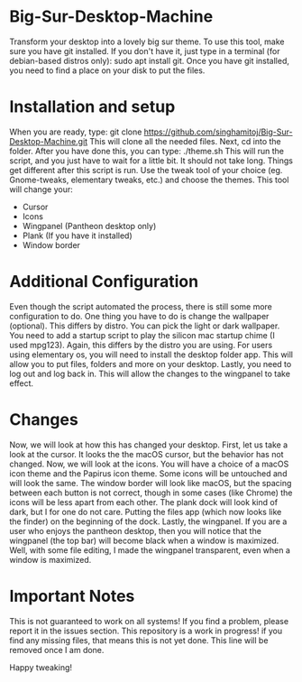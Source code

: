 # Big-Sur-Desktop-Machine
Transform your desktop into a lovely big sur theme.
To use this tool, make sure you have git installed. If you don't have it, just type in a terminal (for debian-based distros only):
sudo apt install git.
Once you have git installed, you need to find a place on your disk to put the files. 
# Installation and setup
When you are ready, type:
git clone https://github.com/singhamitoj/Big-Sur-Desktop-Machine.git
This will clone all the needed files.
Next, cd into the folder. After you have done this, you can type:
./theme.sh
This will run the script, and you just have to wait for a little bit. It should not take long.
Things get different after this script is run. Use the tweak tool of your choice (eg. Gnome-tweaks, elementary tweaks, etc.) and choose the themes.
This tool will change your:
- Cursor
- Icons
- Wingpanel (Pantheon desktop only)
- Plank (If you have it installed)
- Window border
# Additional Configuration
Even though the script automated the process, there is still some more configuration to do.
One thing you have to do is change the wallpaper (optional). This differs by distro. You can pick the light or dark wallpaper.
You need to add a startup script to play the silicon mac startup chime (I used mpg123). Again, this differs by the distro you are using.
For users using elementary os, you will need to install the desktop folder app. This will allow you to put files, folders and more on your desktop.
Lastly, you need to log out and log back in. This will allow the changes to the wingpanel to take effect.
# Changes
Now, we will look at how this has changed your desktop.
First, let us take a look at the cursor. It looks the the macOS cursor, but the behavior has not changed.
Now, we will look at the icons. You will have a choice of a macOS icon theme and the Papirus icon theme. Some icons will be untouched and will look the same.
The window border will look like macOS, but the spacing between each button is not correct, though in some cases (like Chrome) the icons will be less apart from each other.
The plank dock will look kind of dark, but I for one do not care. Putting the files app (which now looks like the finder) on the beginning of the dock.
Lastly, the wingpanel. If you are a user who enjoys the pantheon desktop, then you will notice that the wingpanel (the top bar) will become black when a window is maximized. Well, with some file editing, I made the wingpanel transparent, even when a window is maximized.
# Important Notes
This is not guaranteed to work on all systems! If you find a problem, please report it in the issues section.
This repository is a work in progress! if you find any missing files, that means this is not yet done. This line will be removed once I am done.

Happy tweaking!
